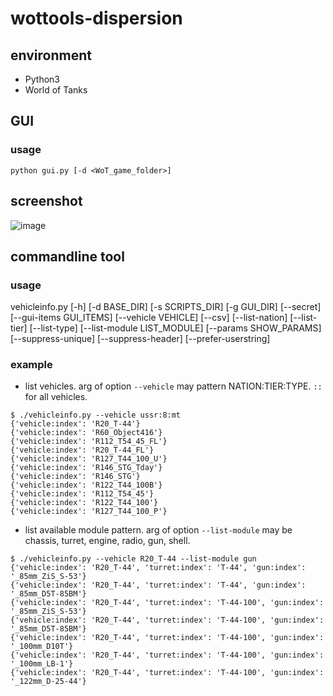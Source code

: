 # wottools-dispersion
## environment
+ Python3
+ World of Tanks

## GUI
### usage

`python gui.py [-d <WoT_game_folder>]`

## screenshot
![image](https://user-images.githubusercontent.com/11075065/36062614-3dbf6e8e-0eb3-11e8-97bc-133baef1d1df.png)

## commandline tool
### usage

vehicleinfo.py [-h] [-d BASE_DIR] [-s SCRIPTS_DIR] [-g GUI_DIR]
                      [--secret] [--gui-items GUI_ITEMS] [--vehicle VEHICLE]
                      [--csv] [--list-nation] [--list-tier] [--list-type]
                      [--list-module LIST_MODULE] [--params SHOW_PARAMS]
                      [--suppress-unique] [--suppress-header]
                      [--prefer-userstring]

### example

+ list vehicles.  arg of option `--vehicle` may pattern NATION:TIER:TYPE.
`::` for all vehicles.

```
$ ./vehicleinfo.py --vehicle ussr:8:mt
{'vehicle:index': 'R20_T-44'}
{'vehicle:index': 'R60_Object416'}
{'vehicle:index': 'R112_T54_45_FL'}
{'vehicle:index': 'R20_T-44_FL'}
{'vehicle:index': 'R127_T44_100_U'}
{'vehicle:index': 'R146_STG_Tday'}
{'vehicle:index': 'R146_STG'}
{'vehicle:index': 'R122_T44_100B'}
{'vehicle:index': 'R112_T54_45'}
{'vehicle:index': 'R122_T44_100'}
{'vehicle:index': 'R127_T44_100_P'}
```

+ list available module pattern.  arg of option `--list-module` may be chassis, turret, engine, radio, gun, shell.


```
$ ./vehicleinfo.py --vehicle R20_T-44 --list-module gun
{'vehicle:index': 'R20_T-44', 'turret:index': 'T-44', 'gun:index': '_85mm_ZiS_S-53'}
{'vehicle:index': 'R20_T-44', 'turret:index': 'T-44', 'gun:index': '_85mm_D5T-85BM'}
{'vehicle:index': 'R20_T-44', 'turret:index': 'T-44-100', 'gun:index': '_85mm_ZiS_S-53'}
{'vehicle:index': 'R20_T-44', 'turret:index': 'T-44-100', 'gun:index': '_85mm_D5T-85BM'}
{'vehicle:index': 'R20_T-44', 'turret:index': 'T-44-100', 'gun:index': '_100mm_D10T'}
{'vehicle:index': 'R20_T-44', 'turret:index': 'T-44-100', 'gun:index': '_100mm_LB-1'}
{'vehicle:index': 'R20_T-44', 'turret:index': 'T-44-100', 'gun:index': '_122mm_D-25-44'}
